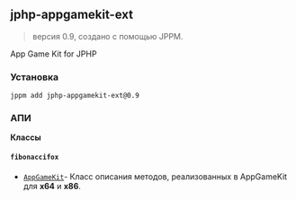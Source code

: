 ## jphp-appgamekit-ext
> версия 0.9, создано с помощью JPPM.

App Game Kit for JPHP

### Установка
```
jppm add jphp-appgamekit-ext@0.9
```

### АПИ
**Классы**

#### `fibonaccifox`

- [`AppGameKit`](/classes/fibonaccifox/AppGameKit.md)- Класс описания методов, реализованных в AppGameKit для <b>x64</b> и <b>x86</b>.
